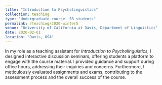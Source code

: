 ```yaml
---
title: "Introduction to Psycholinguistics"
collection: teaching
type: "Undergraduate course: 58 students"
permalink: /teaching/2020-winter5
venue: "University of California at Davis, Department of Linguistics"
date: 2020-02-01
location: "Davis, USA"
---
```

In my role as a teaching assistant for <i>Introduction to Psycholinguistics, </i> I designed interactive discussion seminars, offering students a platform to engage with the course material. I provided guidance and support during office hours, addressing their inquiries and concerns. Furthermore, I meticulously evaluated assignments and exams, contributing to the assessment process and the overall success of the course.